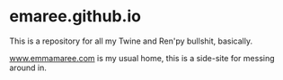 # emaree.github.io

This is a repository for all my Twine and Ren'py bullshit, basically.

www.emmamaree.com is my usual home, this is a side-site for messing around in.
